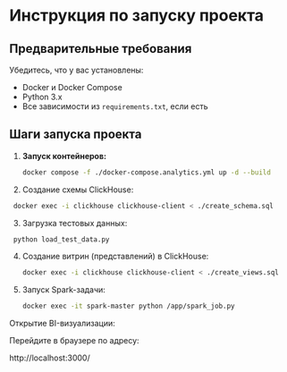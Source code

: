 # Инструкция по запуску проекта

## Предварительные требования

Убедитесь, что у вас установлены:

- Docker и Docker Compose
- Python 3.x
- Все зависимости из `requirements.txt`, если есть

## Шаги запуска проекта

1. **Запуск контейнеров:**

   ```bash
   docker compose -f ./docker-compose.analytics.yml up -d --build
   ```
2. Создание схемы ClickHouse:
  ```bash
   docker exec -i clickhouse clickhouse-client < ./create_schema.sql
   ```
3. Загрузка тестовых данных:
  ```bash
   python load_test_data.py
   ```
4. Создание витрин (представлений) в ClickHouse:
   ```bash
   docker exec -i clickhouse clickhouse-client < ./create_views.sql
   ```
5. Запуск Spark-задачи:
   ```bash
   docker exec -it spark-master python /app/spark_job.py
    ```
Открытие BI-визуализации:

Перейдите в браузере по адресу:

http://localhost:3000/
